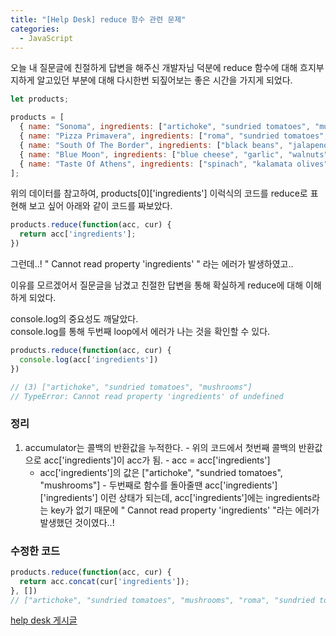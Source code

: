 ```yaml
---
title: "[Help Desk] reduce 함수 관련 문제"
categories:
  - JavaScript
---
```


오늘 내 질문글에 친절하게 답변을 해주신 개발자님 덕분에 reduce 함수에 대해 흐지부지하게 알고있던 부분에 대해 다시한번 되짚어보는 좋은 시간을 가지게 되었다.

```js
let products;

products = [
  { name: "Sonoma", ingredients: ["artichoke", "sundried tomatoes", "mushrooms"], containsNuts: false },
  { name: "Pizza Primavera", ingredients: ["roma", "sundried tomatoes", "goats cheese", "rosemary"], containsNuts: false },
  { name: "South Of The Border", ingredients: ["black beans", "jalapenos", "mushrooms"], containsNuts: false },
  { name: "Blue Moon", ingredients: ["blue cheese", "garlic", "walnuts"], containsNuts: true },
  { name: "Taste Of Athens", ingredients: ["spinach", "kalamata olives", "sesame seeds"], containsNuts: true }
];
```

위의 데이터를 참고하여,
products[0]['ingredients'] 이럭식의 코드를 reduce로 표현해 보고 싶어 아래와 같이 코드를 짜보았다.

```js
products.reduce(function(acc, cur) {
  return acc['ingredients'];
})
```

그런데..!
" Cannot read property 'ingredients' " 라는 에러가 발생하였고..

이유를 모르겠어서 질문글을 남겼고 친절한 답변을 통해 확실하게 reduce에 대해 이해하게 되었다.

console.log의 중요성도 깨달았다. <br>
console.log를 통해 두번째 loop에서 에러가 나는 것을 확인할 수 있다.

```js
products.reduce(function(acc, cur) {
  console.log(acc['ingredients'])
})

// (3) ["artichoke", "sundried tomatoes", "mushrooms"]
// TypeError: Cannot read property 'ingredients' of undefined
```

### 정리
  1. accumulator는 콜백의 반환값을 누적한다.
    - 위의 코드에서 첫번째 콜백의 반환값으로 acc['ingredients']이 acc가 됨.
    - acc = acc['ingredients']
      - acc['ingredients']의 값은 ["artichoke", "sundried tomatoes", "mushrooms"]
    - 두번째로 함수를 돌아줄땐 acc['ingredients']['ingredients'] 이런 상태가 되는데, acc['ingredients']에는 ingredients라는 key가 없기 때문에 " Cannot read property 'ingredients' "라는 에러가 발생했던 것이였다..!

### 수정한 코드

```js
products.reduce(function(acc, cur) {
  return acc.concat(cur['ingredients']);
}, [])
// ["artichoke", "sundried tomatoes", "mushrooms", "roma", "sundried tomatoes", "goats cheese", "rosemary", "black beans", "jalapenos", "mushrooms", "blue cheese", "garlic", "walnuts", "spinach", "kalamata olives", "sesame seeds"]
```
 
 
 [help desk 게시글](https://github.com/yoonhe/TIL/issues/1)


